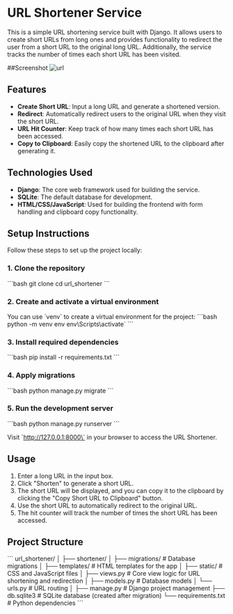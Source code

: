
# URL Shortener Service

This is a simple URL shortening service built with Django. It allows users to create short URLs from long ones and provides functionality to redirect the user from a short URL to the original long URL. Additionally, the service tracks the number of times each short URL has been visited.

##Screenshot
![url](https://github.com/user-attachments/assets/11240624-9ac5-4a2a-86c7-0e5f0d1578f0)


## Features

- **Create Short URL**: Input a long URL and generate a shortened version.
- **Redirect**: Automatically redirect users to the original URL when they visit the short URL.
- **URL Hit Counter**: Keep track of how many times each short URL has been accessed.
- **Copy to Clipboard**: Easily copy the shortened URL to the clipboard after generating it.

## Technologies Used

- **Django**: The core web framework used for building the service.
- **SQLite**: The default database for development.
- **HTML/CSS/JavaScript**: Used for building the frontend with form handling and clipboard copy functionality.

## Setup Instructions

Follow these steps to set up the project locally:

### 1. Clone the repository
\`\`\`bash
git clone <repo>
cd url_shortener
\`\`\`

### 2. Create and activate a virtual environment
You can use \`venv\` to create a virtual environment for the project:
\`\`\`bash
python -m venv env
 env\Scripts\activate\`
\`\`\`

### 3. Install required dependencies
\`\`\`bash
pip install -r requirements.txt
\`\`\`

### 4. Apply migrations
\`\`\`bash
python manage.py migrate
\`\`\`

### 5. Run the development server
\`\`\`bash
python manage.py runserver
\`\`\`

Visit \`http://127.0.0.1:8000\` in your browser to access the URL Shortener.

## Usage

1. Enter a long URL in the input box.
2. Click "Shorten" to generate a short URL.
3. The short URL will be displayed, and you can copy it to the clipboard by clicking the "Copy Short URL to Clipboard" button.
4. Use the short URL to automatically redirect to the original URL.
5. The hit counter will track the number of times the short URL has been accessed.

## Project Structure

\`\`\`
url_shortener/
│
├── shortener/
│   ├── migrations/         # Database migrations
│   ├── templates/          # HTML templates for the app
│   ├── static/             # CSS and JavaScript files
│   ├── views.py            # Core view logic for URL shortening and redirection
│   ├── models.py           # Database models
│   └── urls.py             # URL routing
│
├── manage.py               # Django project management
├── db.sqlite3              # SQLite database (created after migration)
└── requirements.txt        # Python dependencies
\`\`\`
